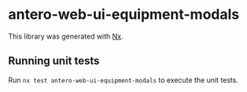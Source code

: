 # antero-web-ui-equipment-modals

This library was generated with [Nx](https://nx.dev).

## Running unit tests

Run `nx test antero-web-ui-equipment-modals` to execute the unit tests.
